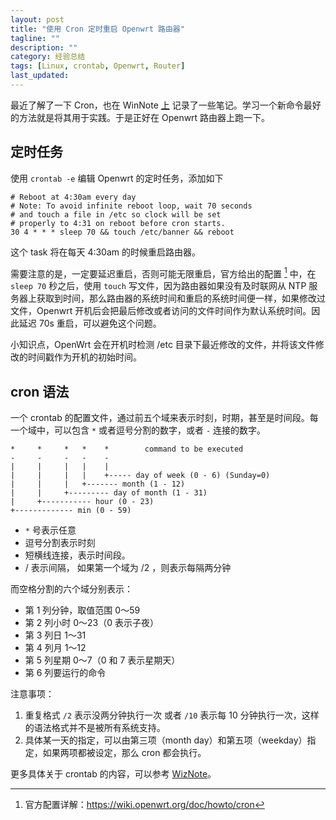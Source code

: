 ```yaml
---
layout: post
title: "使用 Cron 定时重启 Openwrt 路由器"
tagline: ""
description: ""
category: 经验总结
tags: [Linux, crontab, Openwrt, Router]
last_updated:
---
```


最近了解了一下 Cron，也在 WinNote [上](http://note.wiz.cn/pages/manage/biz/payRead.html?kb=8b40bf53-6ce7-4f5e-bbfc-99b2628340f3) 记录了一些笔记。学习一个新命令最好的方法就是将其用于实践。于是正好在 Openwrt 路由器上跑一下。

## 定时任务

使用 `crontab -e` 编辑 Openwrt 的定时任务，添加如下

    # Reboot at 4:30am every day
    # Note: To avoid infinite reboot loop, wait 70 seconds
    # and touch a file in /etc so clock will be set
    # properly to 4:31 on reboot before cron starts.
    30 4 * * * sleep 70 && touch /etc/banner && reboot

这个 task 将在每天 4:30am 的时候重启路由器。

需要注意的是，一定要延迟重启，否则可能无限重启，官方给出的配置 [^official] 中，在 `sleep 70` 秒之后，使用 `touch` 写文件，因为路由器如果没有及时联网从 NTP 服务器上获取到时间，那么路由器的系统时间和重启的系统时间便一样，如果修改过文件，Openwrt 开机后会把最后修改或者访问的文件时间作为默认系统时间。因此延迟 70s 重启，可以避免这个问题。

小知识点，OpenWrt 会在开机时检测 /etc 目录下最近修改的文件，并将该文件修改的时间戳作为开机的初始时间。

[^official]: 官方配置详解：<https://wiki.openwrt.org/doc/howto/cron>

## cron 语法
一个 crontab 的配置文件，通过前五个域来表示时刻，时期，甚至是时间段。每一个域中，可以包含 `*` 或者逗号分割的数字，或者 `-` 连接的数字。

    *     *     *   *    *        command to be executed
    -     -     -   -    -
    |     |     |   |    |
    |     |     |   |    +----- day of week (0 - 6) (Sunday=0)
    |     |     |   +------- month (1 - 12)
    |     |     +--------- day of month (1 - 31)
    |     +----------- hour (0 - 23)
    +------------- min (0 - 59)

- `*` 号表示任意
- 逗号分割表示时刻
- 短横线连接，表示时间段。
- / 表示间隔， 如果第一个域为 /2 ，则表示每隔两分钟


而空格分割的六个域分别表示：

- 第 1 列分钟，取值范围 0～59
- 第 2 列小时 0～23（0 表示子夜）
- 第 3 列日 1～31
- 第 4 列月 1～12
- 第 5 列星期 0～7（0 和 7 表示星期天）
- 第 6 列要运行的命令



注意事项：

1. 重复格式 `/2` 表示没两分钟执行一次 或者 `/10` 表示每 10 分钟执行一次，这样的语法格式并不是被所有系统支持。
2. 具体某一天的指定，可以由第三项（month day）和第五项（weekday）指定，如果两项都被设定，那么 cron 都会执行。


更多具体关于 crontab 的内容，可以参考 [WizNote](https://note.wiz.cn/pages/manage/biz/payRead.html?kb=8b40bf53-6ce7-4f5e-bbfc-99b2628340f3)。
